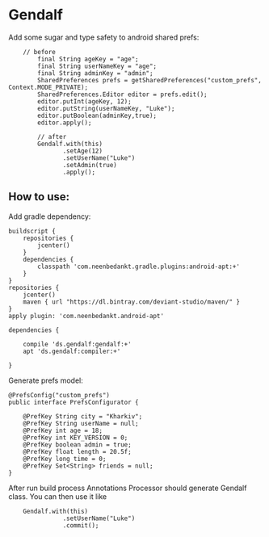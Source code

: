 # Gendalf

Add some sugar and type safety to android shared prefs:

```
    // before
		final String ageKey = "age";
		final String userNameKey = "age";
		final String adminKey = "admin";
		SharedPreferences prefs = getSharedPreferences("custom_prefs", Context.MODE_PRIVATE);
		SharedPreferences.Editor editor = prefs.edit();
		editor.putInt(ageKey, 12);
		editor.putString(userNameKey, "Luke");
		editor.putBoolean(adminKey,true);
		editor.apply();

		// after
		Gendalf.with(this)
		       .setAge(12)
		       .setUserName("Luke")
		       .setAdmin(true)
		       .apply();
```

## How to use:


Add gradle dependency:
```
buildscript {
    repositories {
        jcenter()
    }
    dependencies {
        classpath 'com.neenbedankt.gradle.plugins:android-apt:+'
    }
}
repositories {
    jcenter()
    maven { url "https://dl.bintray.com/deviant-studio/maven/" }
}
apply plugin: 'com.neenbedankt.android-apt'

dependencies {

    compile 'ds.gendalf:gendalf:+'
    apt 'ds.gendalf:compiler:+'

}
```

Generate prefs model:
```
@PrefsConfig("custom_prefs")
public interface PrefsConfigurator {

	@PrefKey String city = "Kharkiv";
	@PrefKey String userName = null;
	@PrefKey int age = 18;
	@PrefKey int KEY_VERSION = 0;
	@PrefKey boolean admin = true;
	@PrefKey float length = 20.5f;
	@PrefKey long time = 0;
	@PrefKey Set<String> friends = null;
}
```

After run build process Annotations Processor should generate Gendalf class. You can then use it like
```
	Gendalf.with(this)
		       .setUserName("Luke")
		       .commit();
```
